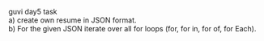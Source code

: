   guvi day5 task <br>
a) create own resume in JSON format. <br>
b) For the given JSON iterate over all for loops (for, for in, for of, for Each).
